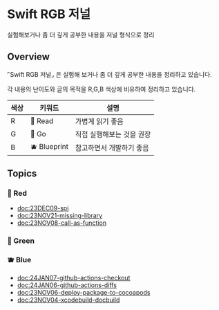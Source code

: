 # Swift RGB 저널

실험해보거나 좀 더 깊게 공부한 내용을 저널 형식으로 정리

## Overview

⌜Swift RGB 저널⌟ 은 실험해 보거나 좀 더 깊게 공부한 내용을 정리하고 있습니다.

각 내용의 난이도와 글의 목적을 R,G,B 색상에 비유하여 정리하고 있습니다.

| 색상 | 키워드 | 설명 |
| --- | --- | --- |
| R | 🧣 Read | 가볍게 읽기 좋음 |
| G | 🌿 Go | 직접 실행해보는 것을 권장 |
| B | 🫐 Blueprint | 참고하면서 개발하기 좋음 |

## Topics

### 🧣 Red

- <doc:23DEC09-spi>
- <doc:23NOV21-missing-library>
- <doc:23NOV08-call-as-function>

### 🌿 Green

### 🫐 Blue

- <doc:24JAN07-github-actions-checkout>
- <doc:24JAN06-github-actions-diffs>
- <doc:23NOV06-deploy-package-to-cocoapods>
- <doc:23NOV04-xcodebuild-docbuild>

